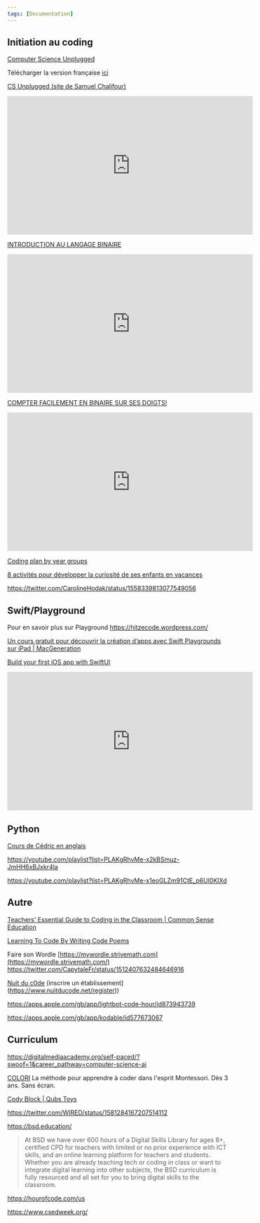 ```yaml
---
tags: [Documentation]
---
```


## Initiation au coding
[Computer Science Unplugged](https://csunplugged.org/en/)

Télécharger la version française [ici](https://interstices.info/wp-content/uploads/2018/01/csunplugged2014-fr-comp.pdf)

[CS Unplugged (site de Samuel Chalifour)](https://tabs.chalifour.fr/la-science-informatique-a-lecole/cs-unplugged/)

<iframe width="560" height="315" src="https://www.youtube.com/embed/teCii7m89vo" title="YouTube video player" frameborder="0" allow="accelerometer; autoplay; clipboard-write; encrypted-media; gyroscope; picture-in-picture" allowfullscreen></iframe>

[INTRODUCTION AU LANGAGE BINAIRE](https://youtu.be/VRdp_vaNRoY)
<iframe width="560" height="315" src="https://www.youtube.com/embed/VRdp_vaNRoY" title="YouTube video player" frameborder="0" allow="accelerometer; autoplay; clipboard-write; encrypted-media; gyroscope; picture-in-picture" allowfullscreen></iframe>

[COMPTER FACILEMENT EN BINAIRE SUR SES DOIGTS!](https://youtu.be/aatG2JsF9cA)
<iframe width="560" height="315" src="https://www.youtube.com/embed/aatG2JsF9cA" title="YouTube video player" frameborder="0" allow="accelerometer; autoplay; clipboard-write; encrypted-media; gyroscope; picture-in-picture" allowfullscreen></iframe>

[Coding plan by year groups](https://docs.google.com/document/d/1vcg8WbVq54rD-p5XzEZ2hKwOj36JYeM51NlCmbUbvPE/edit)

[8 activités pour développer la curiosité de ses enfants en vacances](https://www.maddyness.com/2022/08/10/enfant-vacances-code-programmation/)

https://twitter.com/CarolineHodak/status/1558339813077549056

## Swift/Playground
Pour en savoir plus sur Playground https://hitzecode.wordpress.com/

[Un cours gratuit pour découvrir la création d’apps avec Swift Playgrounds sur iPad | MacGeneration](https://www.macg.co/logiciels/2022/02/maxime-britto-propose-un-cours-gratuit-pour-decouvrir-la-creations-dapps-avec-swift-playgrounds-sur-ipad-127427)

[Build your first iOS app with SwiftUI](https://youtu.be/aP-SQXTtWhY)

<iframe width="560" height="315" src="https://www.youtube.com/embed/aP-SQXTtWhY" title="YouTube video player" frameborder="0" allow="accelerometer; autoplay; clipboard-write; encrypted-media; gyroscope; picture-in-picture" allowfullscreen></iframe>

## Python
[Cours de Cédric en anglais](https://sites.google.com/lyceeinternational.london/eip-computerscience/themes/04-programming)

https://youtube.com/playlist?list=PLAKgRhvMe-x2kBSmuz-JmHH6xBJxkr4la

https://youtube.com/playlist?list=PLAKgRhvMe-x1eoGLZm91CtE_p6Ul0KIXd

## Autre
[Teachers' Essential Guide to Coding in the Classroom | Common Sense Education](https://www.commonsense.org/education/articles/teachers-essential-guide-to-coding-in-the-classroom)

[Learning To Code By Writing Code Poems](https://www.smashingmagazine.com/2018/07/writing-code-poems/)

Faire son Wordle [https://mywordle.strivemath.com](https://mywordle.strivemath.com/)
https://twitter.com/CapytaleFr/status/1512407632484646916

[Nuit du c0de](https://www.nuitducode.net/) (inscrire un établissement](https://www.nuitducode.net/register))

https://apps.apple.com/gb/app/lightbot-code-hour/id873943739

https://apps.apple.com/gb/app/kodable/id577673067

## Curriculum
https://digitalmediaacademy.org/self-paced/?swoof=1&career_pathway=computer-science-ai

[COLORI](https://colori.education/) La méthode pour apprendre à coder dans l'esprit Montessori. Dès 3 ans. Sans écran.

[Cody Block | Qubs Toys](https://qubs.toys/cody-block/?v=cf31394fdfa1)

https://twitter.com/WIRED/status/1581284167207514112

https://bsd.education/

> At BSD we have over 600 hours of a Digital Skills Library for ages 8+, certified CPD for teachers with limited or no prior experience with ICT skills, and an online learning platform for teachers and students. 
> Whether you are already teaching tech or coding in class or want to integrate digital learning into other subjects, the BSD curriculum is fully resourced and all set for you to bring digital skills to the classroom. 

https://hourofcode.com/us

https://www.csedweek.org/